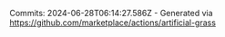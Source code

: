 Commits: 2024-06-28T06:14:27.586Z - Generated via https://github.com/marketplace/actions/artificial-grass
<br>
